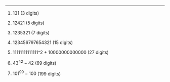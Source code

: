 ***
1. 131 (3 digits)

2. 12421 (5 digits)

3. 1235321 (7 digits)

4. 123456797654321 (15 digits)

5. 11111111111111^2 + 10000000000000 (27 digits)

6. ${43}^{42}-42$ (69 digits)

7. ${101}^{99}-100$ (199 digits)




<html lang="en">
<head>
<meta http-equiv="content-type" content="text/html; charset=utf-8">
<script type="text/javascript" charset="utf-8" src="
https://cdn.mathjax.org/mathjax/latest/MathJax.js?config=TeX-AMS-MML_HTMLorMML,
https://vincenttam.github.io/javascripts/MathJaxLocal.js"></script>
</head>
